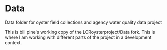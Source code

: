# Data
Data folder for oyster field collections and agency water quality data project

This is bill pine's working copy of the LCRoysterproject/Data fork. This is where I am working with different parts of the project in a development context.
